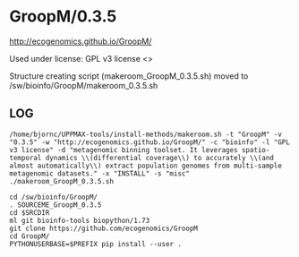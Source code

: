 GroopM/0.3.5
========================

<http://ecogenomics.github.io/GroopM/>

Used under license:
GPL v3 license
<>

Structure creating script (makeroom_GroopM_0.3.5.sh) moved to /sw/bioinfo/GroopM/makeroom_0.3.5.sh

LOG
---

    /home/bjornc/UPPMAX-tools/install-methods/makeroom.sh -t "GroopM" -v "0.3.5" -w "http://ecogenomics.github.io/GroopM/" -c "bioinfo" -l "GPL v3 license" -d "metagenomic binning toolset. It leverages spatio-temporal dynamics \\(differential coverage\\) to accurately \\(and almost automatically\\) extract population genomes from multi-sample metagenomic datasets." -x "INSTALL" -s "misc"
    ./makeroom_GroopM_0.3.5.sh
    
    cd /sw/bioinfo/GroopM/
    . SOURCEME_GroopM_0.3.5
    cd $SRCDIR
    ml git bioinfo-tools biopython/1.73 
    git clone https://github.com/ecogenomics/GroopM
    cd GroopM/
    PYTHONUSERBASE=$PREFIX pip install --user .
    
